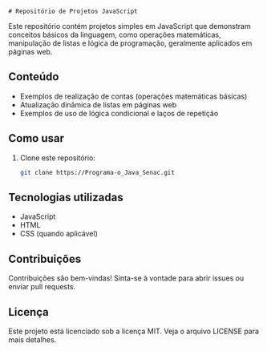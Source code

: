                                                                                                               # Repositório de Projetos JavaScript

Este repositório contém projetos simples em JavaScript que demonstram conceitos básicos da linguagem, como operações matemáticas, manipulação de listas e lógica de programação, geralmente aplicados em páginas web.

## Conteúdo

- Exemplos de realização de contas (operações matemáticas básicas)
- Atualização dinâmica de listas em páginas web
- Exemplos de uso de lógica condicional e laços de repetição

## Como usar

1. Clone este repositório:
   ```bash
   git clone https://Programa-o_Java_Senac.git

## Tecnologias utilizadas
- JavaScript
- HTML
- CSS (quando aplicável)

## Contribuições
Contribuições são bem-vindas! Sinta-se à vontade para abrir issues ou enviar pull requests.

## Licença
Este projeto está licenciado sob a licença MIT. Veja o arquivo LICENSE para mais detalhes.
